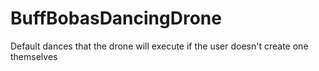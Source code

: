 # BuffBobasDancingDrone
Default dances that the drone will execute if the user doesn't create one themselves
